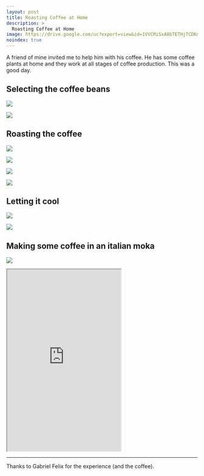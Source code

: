 ```yaml
---
layout: post
title: Roasting Coffee at Home
description: >
  Roasting Coffee at Home
image: https://drive.google.com/uc?export=view&id=1VVCMiSxA8bTETHjTCDKn1Simdvya0A7Z
noindex: true
---
```


A friend of mine invited me to help him with his coffee. He has some coffee plants at home and they work at all stages of coffee production. This was a good day.


## Selecting the coffee beans

![](https://drive.google.com/uc?export=view&id=1ze35QMLlebGYMHYYYdVVZPf4TCAsgV6h)

![](https://drive.google.com/uc?export=view&id=1yqnKw1XQh11ejePlX47FRi95d6na5wfL)

## Roasting the coffee

![](https://drive.google.com/uc?export=view&id=1b0yWFHDED41EljeYL3ZCgeAd6AO8Bc_r)

![](https://drive.google.com/uc?export=view&id=1NJiIZEVirpQxQXUaRNUVQEg1fazWaKjj)

![](https://drive.google.com/uc?export=view&id=1vSyAYTo-dveRA1HS5LAyaRc2L5Kw1K-U)

![](https://drive.google.com/uc?export=view&id=11cdOM460FiCIch2GuJH8oN92LYZ6P2K8)

## Letting it cool

![](https://drive.google.com/uc?export=view&id=1lWUry9xtav-ysffjpcts0KjwI2oWFk53)

![](https://drive.google.com/uc?export=view&id=1VVCMiSxA8bTETHjTCDKn1Simdvya0A7Z)

## Making some coffee in an italian moka

![](https://drive.google.com/uc?export=view&id=1bVVWstzM1_hYNqY-JBbIILVFCBJ3_m53)

<iframe src="https://drive.google.com/file/d/11iUuY0-5Yk0KHtQECtyMHdwZutmC41dJ/preview" class="is-fullwidth" height="480"></iframe>

* * * 

Thanks to Gabriel Felix for the experience (and the coffee).

